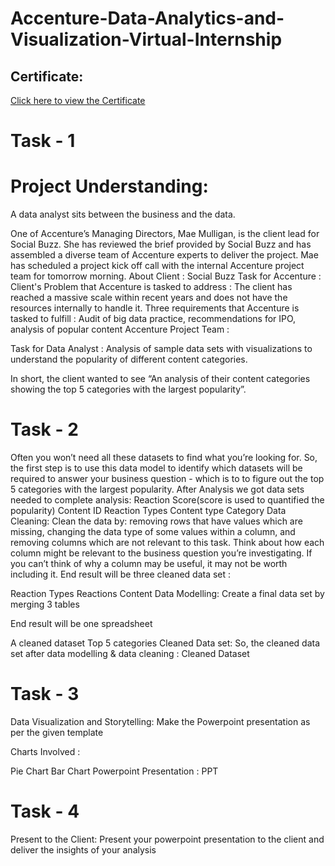 # Accenture-Data-Analytics-and-Visualization-Virtual-Internship

## Certificate:
[Click here to view the Certificate](https://forage-uploads-prod.s3.amazonaws.com/completion-certificates/Accenture%20North%20America/hzmoNKtzvAzXsEqx8_Accenture%20North%20America_Xb7C5KxYREQD9u4D7_1729132662189_completion_certificate.pdf)

# Task - 1
# Project Understanding:
A data analyst sits between the business and the data.

One of Accenture’s Managing Directors, Mae Mulligan, is the client lead for Social Buzz.
She has reviewed the brief provided by Social Buzz and has assembled a diverse team of Accenture experts to deliver the project.
Mae has scheduled a project kick off call with the internal Accenture project team for tomorrow morning.
About Client : Social Buzz
Task for Accenture :
Client's Problem that Accenture is tasked to address : The client has reached a massive scale within recent years and does not have the resources internally to handle it.
Three requirements that Accenture is tasked to fulfill : Audit of big data practice, recommendations for IPO, analysis of popular content
Accenture Project Team :


Task for Data Analyst :
Analysis of sample data sets with visualizations to understand the popularity of different content categories.

In short, the client wanted to see “An analysis of their content categories showing the top 5 categories with the largest popularity”.

# Task - 2
Often you won’t need all these datasets to find what you’re looking for.
So, the first step is to use this data model to identify which datasets will be required to answer your business question - which is to to figure out the top 5 categories with the largest popularity.
After Analysis we got data sets needed to complete analysis:
Reaction Score(score is used to quantified the popularity)
Content ID
Reaction Types
Content type
Category
Data Cleaning:
Clean the data by:
removing rows that have values which are missing,
changing the data type of some values within a column, and
removing columns which are not relevant to this task.
Think about how each column might be relevant to the business question you’re investigating. If you can’t think of why a column may be useful, it may not be worth including it.
End result will be three cleaned data set :

Reaction Types
Reactions
Content
Data Modelling:
Create a final data set by merging 3 tables

End result will be one spreadsheet

A cleaned dataset
Top 5 categories
Cleaned Data set:
So, the cleaned data set after data modelling & data cleaning : Cleaned Dataset

# Task - 3

Data Visualization and Storytelling:
Make the Powerpoint presentation as per the given template

Charts Involved :

Pie Chart
Bar Chart
Powerpoint Presentation : PPT
# Task - 4
Present to the Client:
Present your powerpoint presentation to the client and deliver the insights of your analysis
